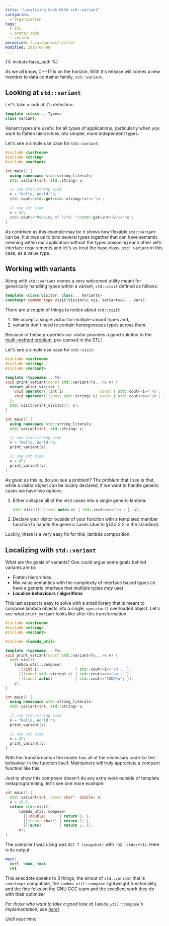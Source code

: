 ```yaml
---
title: "Localizing Code With std::variant"
categories:
  - Organization
tags:
  - STL
  - pretty code
  - variant
permalink: /:categories/:title/
modified: 2016-09-08
---
```


{% include base_path %}

As we all know, C++17 is on the horizon.  With it's release will comes a new member to data container family, `std::variant`.

## Looking at `std::variant`

Let's take a look at it's definition:

```cpp
template <class... Types>
class variant;
```

Variant types are useful for all types of applications, particularly when you want to flatten hierarchies into simpler, more independent types.

Let's see a simple use case for `std::variant`:

```cpp
#include <iostream>
#include <string>
#include <variant>

int main() {
  using namespace std::string_literals;
  std::variant<int, std::string> v;

  // use std::string side
  v = "Hello, World!"s;
  std::cout<<std::get<std::string>(v)<<'\n';

  // use int side
  v = 42;
  std::cout<<"Meaning of life: "<<std::get<int>(v)<<'\n';
}
```

As contrived as this example may be it shows how flexable `std::variant` can be.  It allows us to bind several types together that can have semantic meaning within our application without the types poisoning each other with interface requirements and let's us treat the base class, `std::variant` in this case, as a value type.

## Working with variants

Along with `std::variant` comes a very welcomed utility meant for generically handling types within a variant, `std::visit` defined as follows:

```cpp
template <class Visitor, class... Variants>
constexpr common_type visit(Visitor&& vis, Variants&&... vars);
```

There are a couple of things to notice about `std::visit`

1. We accept a single visitor for multiple variant types and,
2. variants don't need to contain homogeneous types across them.

Because of these properties our visitor provides a good solution to the [multi-method problem](https://en.wikipedia.org/wiki/Multiple_dispatch), pre-canned in the STL!

Let's see a simple use case for `std::visit`:

```cpp
#include <iostream>
#include <string>
#include <variant>

template <typename... Ts>
void print_variant(const std::variant<Ts...>& v) {
  struct print_visitor {
    void operator()(int i)                const { std::cout<<i<<'\n'; }
    void operator()(const std::string& s) const { std::cout<<s<<'\n'; }
  };
  std::visit(print_visitor{}, v);
}

int main() {
  using namespace std::string_literals;
  std::variant<int, std::string> v;

  // use std::string side
  v = "Hello, World!"s;
  print_variant(v);

  // use int side
  v = 42;
  print_variant(v);
}
```

As great as this is, do you see a problem?  The problem that I see is that, while a visitor object _can_ be locally declared, if we want to handle generic cases we have two options.

1. Either collapse all of the visit cases into a single generic lambda:

    ```cpp
    std::visit([](const auto& e) { std::cout<<e<<'\n'; }, v);
    ```

2. Declare your visitor outside of your function with a templated member function to handle the generic cases (due to &sect;_14.5.2.2_ in the standard).

Luckily, there is a very easy fix for this, lambda composition.

## Localizing with `std::variant`

What are the goals of variants?  One could argue some goals behind variants are to:

* Flatten hierarchies
* Mix value semantics with the complexity of interface based types (ie. have a generic interface that multiple types _may_ use)
* **Localize behaviours / algorithms**

This last aspect is easy to solve with a small library that is meant to compose lambda objects into a single, `operator()` overloaded object.  Let's see what `print_variant` looks like after this transformation:

```cpp
#include <iostream>
#include <string>
#include <variant>

#include <lambda_util>

template <typename... Ts>
void print_variant(const std::variant<Ts...>& v) {
  std::visit(
    lambda_util::compose(
      [](int i)                { std::cout<<i<<'\n';  },
      [](const std::string& s) { std::cout<<s<<'\n';  },
      [](const auto&)          { std::cout<<"TODO\n"; }),
    v);
}

int main() {
  using namespace std::string_literals;
  std::variant<int, std::string> v;

  // use std::string side
  v = "Hello, World!"s;
  print_variant(v);

  // use int side
  v = 42;
  print_variant(v);
}
```

With this transformation the reader has all of the necessary code for the behaviour in the function itself.  Maintainers will truly appreciate a compact function like this.

Just to show this composer doesn't do any extra work outside of template metaprogramming, let's see one more example:

```cpp
int main() {
  std::variant<int, const char*, double> v;
  v = 10.5;
  return std::visit(
      lambda_util::compose(
        [](double)      { return 0; },
        [](const char*) { return 1; },
        [](auto)        { return 2; }),
      v);
}
```

The compiler I was using was `GCC 7 (snapshot)` with `-O2 -std=c++1z`.  Here is its output:

```nasm
main:
  xorl  %eax, %eax
  ret
```

This anecdote speaks to 3 things, the amout of `std::variant` that is `constexpr` compatible, the `lambda_util::compose` lightweight functionality, and the fine folks on the GNU GCC team and the excellent work they do with their optimizer <i class='fa fa-smile-o' />

For those who want to take a good look at `lambda_util::compose`'s implementation, see [here!](https://gist.github.com/cdacamar/584c6d43a9cca1ccffec3b36ad5dfe3f).

Until next time! <i class='fa fa-thumbs-up' />